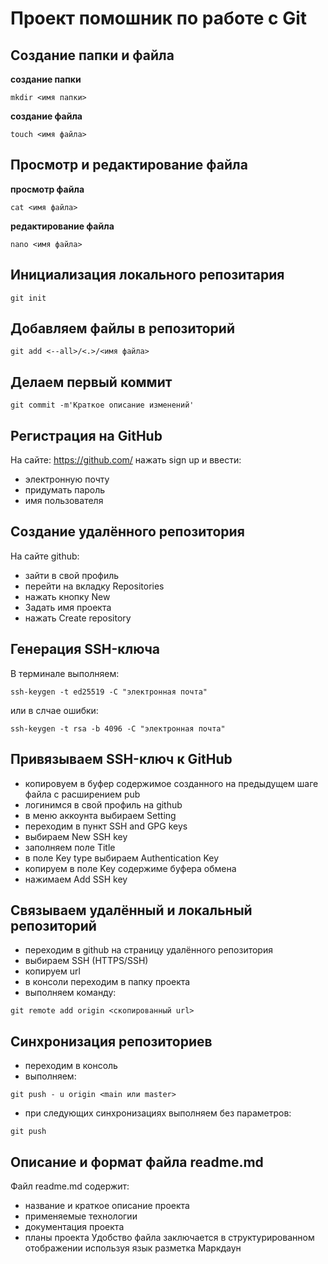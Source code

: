 #  Проект помошник по работе с Git

## Создание папки и файла

**создание папки**
```
mkdir <имя папки>
```

**создание файла**
```
touch <имя файла>
```

## Просмотр и редактирование файла
**просмотр файла**
```
cat <имя файла>
```

**редактирование файла**
```
nano <имя файла>
```

## Инициализация локального репозитария
```
git init

```

## Добавляем файлы в репозиторий
```
git add <--all>/<.>/<имя файла>
```

## Делаем первый коммит
```
git commit -m'Краткое описание изменений'
```

## Регистрация на GitHub
На сайте: https://github.com/ нажать sign up и ввести:
* электронную почту
* придумать пароль
* имя пользователя

## Создание удалённого репозитория
На сайте github:
* зайти в свой профиль
* перейти на вкладку Repositories
* нажать кнопку New
* Задать имя проекта
* нажать Create repository

## Генерация SSH-ключа
В терминале выполняем:
```
ssh-keygen -t ed25519 -C "электронная почта"
```
или в слчае ошибки:
```
ssh-keygen -t rsa -b 4096 -C "электронная почта"
```


## Привязываем SSH-ключ к GitHub
* копировуем в буфер содержимое созданного на предыдущем шаге файла с расширением pub
* логинимся в свой профиль на github
* в меню аккоунта выбираем Setting
* переходим в пункт SSH and GPG keys
* выбираем New SSH key
* заполняем поле Title
* в поле Key type выбираем Authentication Key
* копируем в поле Key содержиме буфера обмена
* нажимаем Add SSH key

## Связываем удалённый и локальный репозиторий
* переходим в github на страницу удалённого репозитория
* выбираем SSH (HTTPS/SSH)
* копируем url
* в консоли переходим в папку проекта
* выполняем команду:
```
git remote add origin <скопированный url>
```

## Синхронизация репозиториев
* переходим в консоль
* выполняем:
```
git push - u origin <main или master>
```
* при следующих синхронизациях выполняем без параметров:
```
git push
```

## Описание и формат файла readme.md
Файл readme.md содержит:
* название и краткое описание проекта
* применяемые технологии
* документация проекта
* планы проекта
Удобство файла заключается в структурированном отображении используя язык разметка Маркдаун
